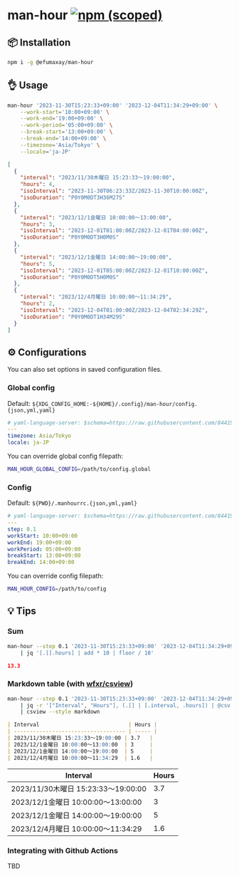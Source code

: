 # man-hour [![npm (scoped)](https://img.shields.io/npm/v/%40efumaxay/man-hour)](https://www.npmjs.com/package/@efumaxay/man-hour)

## :package: Installation

```sh
npm i -g @efumaxay/man-hour
```

## :ok_hand: Usage

```sh
man-hour '2023-11-30T15:23:33+09:00' '2023-12-04T11:34:29+09:00' \
    --work-start='10:00+09:00' \
    --work-end='19:00+09:00' \
    --work-period='05:00+09:00' \
    --break-start='13:00+09:00' \
    --break-end='14:00+09:00' \
    --timezone='Asia/Tokyo' \
    --locale='ja-JP'
```

```json
[
  {
    "interval": "2023/11/30木曜日 15:23:33～19:00:00",
    "hours": 4,
    "isoInterval": "2023-11-30T06:23:33Z/2023-11-30T10:00:00Z",
    "isoDuration": "P0Y0M0DT3H36M27S"
  },
  {
    "interval": "2023/12/1金曜日 10:00:00～13:00:00",
    "hours": 3,
    "isoInterval": "2023-12-01T01:00:00Z/2023-12-01T04:00:00Z",
    "isoDuration": "P0Y0M0DT3H0M0S"
  },
  {
    "interval": "2023/12/1金曜日 14:00:00～19:00:00",
    "hours": 5,
    "isoInterval": "2023-12-01T05:00:00Z/2023-12-01T10:00:00Z",
    "isoDuration": "P0Y0M0DT5H0M0S"
  },
  {
    "interval": "2023/12/4月曜日 10:00:00～11:34:29",
    "hours": 2,
    "isoInterval": "2023-12-04T01:00:00Z/2023-12-04T02:34:29Z",
    "isoDuration": "P0Y0M0DT1H34M29S"
  }
]
```

## :gear: Configurations

You can also set options in saved configuration files.

### Global config

Default: `${XDG_CONFIG_HOME:-${HOME}/.config}/man-hour/config.{json,yml,yaml}`

```yaml
# yaml-language-server: $schema=https://raw.githubusercontent.com/844196/man-hour/v1/json-schema/manhourrc.json
---
timezone: Asia/Tokyo
locale: ja-JP
```

You can override global config filepath:

```sh
MAN_HOUR_GLOBAL_CONFIG=/path/to/config.global
```

### Config

Default: `${PWD}/.manhourrc.{json,yml,yaml}`

```yaml
# yaml-language-server: $schema=https://raw.githubusercontent.com/844196/man-hour/v1/json-schema/manhourrc.json
---
step: 0.1
workStart: 10:00+09:00
workEnd: 19:00+09:00
workPeriod: 05:00+09:00
breakStart: 13:00+09:00
breakEnd: 14:00+09:00
```

You can override config filepath:

```sh
MAN_HOUR_CONFIG=/path/to/config
```

## :bulb: Tips

### Sum

```sh
man-hour --step 0.1 '2023-11-30T15:23:33+09:00' '2023-12-04T11:34:29+09:00' \
    | jq '[.[].hours] | add * 10 | floor / 10'
```

```json
13.3
```

### Markdown table (with [wfxr/csview](https://github.com/wfxr/csview))

```sh
man-hour --step 0.1 '2023-11-30T15:23:33+09:00' '2023-12-04T11:34:29+09:00' \
    | jq -r '["Interval", "Hours"], (.[] | [.interval, .hours]) | @csv' \
    | csview --style markdown
```

```markdown
| Interval                            | Hours |
| ----------------------------------- | ----- |
| 2023/11/30木曜日 15:23:33～19:00:00 | 3.7   |
| 2023/12/1金曜日 10:00:00～13:00:00  | 3     |
| 2023/12/1金曜日 14:00:00～19:00:00  | 5     |
| 2023/12/4月曜日 10:00:00～11:34:29  | 1.6   |
```

| Interval                            | Hours |
| ----------------------------------- | ----- |
| 2023/11/30木曜日 15:23:33～19:00:00 | 3.7   |
| 2023/12/1金曜日 10:00:00～13:00:00  | 3     |
| 2023/12/1金曜日 14:00:00～19:00:00  | 5     |
| 2023/12/4月曜日 10:00:00～11:34:29  | 1.6   |

### Integrating with Github Actions

TBD
